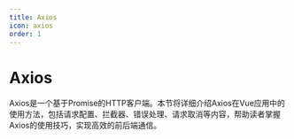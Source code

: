 ```yaml
---
title: Axios
icon: axios
order: 1
---
```


# Axios

Axios是一个基于Promise的HTTP客户端。本节将详细介绍Axios在Vue应用中的使用方法，包括请求配置、拦截器、错误处理、请求取消等内容，帮助读者掌握Axios的使用技巧，实现高效的前后端通信。
